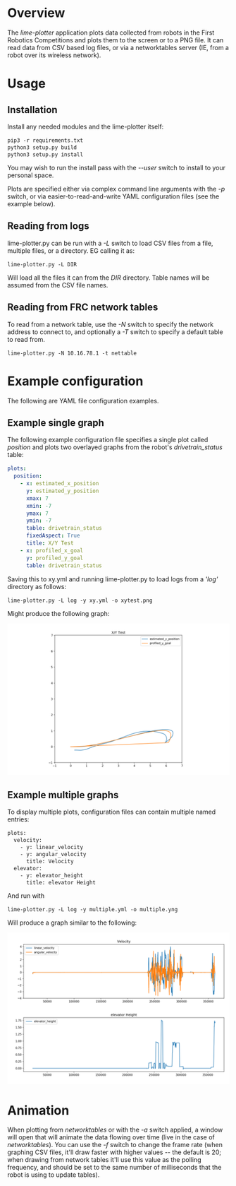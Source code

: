 # Overview

The *lime-plotter* application plots data collected from robots in
the First Robotics Competitions and plots them to the screen or to a
PNG file.  It can read data from CSV based log files, or via a
networktables server (IE, from a robot over its wireless network).

# Usage

## Installation

Install any needed modules and the lime-plotter itself:

```
pip3 -r requirements.txt
python3 setup.py build
python3 setup.py install
```

You may wish to run the install pass with the *--user* switch to
install to your personal space.

Plots are specified either via complex command line arguments with the
*-p* switch, or via easier-to-read-and-write YAML configuration files
(see the example below).

## Reading from logs

lime-plotter.py can be run with a *-L* switch to load CSV files from a
file, multiple files, or a directory.  EG calling it as:

    lime-plotter.py -L DIR
	
Will load all the files it can from the *DIR* directory.  Table names
will be assumed from the CSV file names.

## Reading from FRC network tables

To read from a network table, use the *-N* switch to specify the
network address to connect to, and optionally a *-T* switch to specify
a default table to read from.

    lime-plotter.py -N 10.16.78.1 -t nettable

# Example configuration

The following are YAML file configuration examples.

## Example single graph

The following example configuration file specifies a single plot
called *position* and plots two overlayed graphs from the
robot's *drivetrain_status* table:

``` yaml
plots:
  position:
    - x: estimated_x_position
      y: estimated_y_position
      xmax: 7
      xmin: -7
      ymax: 7
      ymin: -7
      table: drivetrain_status
      fixedAspect: True
      title: X/Y Test
    - x: profiled_x_goal
      y: profiled_y_goal
      table: drivetrain_status
```

Saving this to xy.yml and running lime-plotter.py to load logs from a
*'log'* directory as follows:

    lime-plotter.py -L log -y xy.yml -o xytest.png
	
Might produce the following graph:

![X/Y Test Graph](./images/xytest.png)

## Example multiple graphs

To display multiple plots, configuration files can contain multiple
named entries:

    plots:
      velocity:
        - y: linear_velocity
        - y: angular_velocity
          title: Velocity
      elevator:
        - y: elevator_height
          title: elevator Height

And run with

    lime-plotter.py -L log -y multiple.yml -o multiple.yng
	
Will produce a graph similar to the following:

![Multiple Graphs](./images/multiple.png)

# Animation

When plotting from *networktables* or with the *-a* switch applied,
a window will open that will animate the data flowing over time (live
in the case of *networktables*).  You can use the *-f* switch to
change the frame rate (when graphing CSV files, it'll draw faster with
higher values -- the default is 20; when drawing from network tables
it'll use this value as the polling frequency, and should be set to
the same number of milliseconds that the robot is using to update tables).
